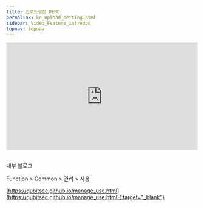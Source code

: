 ```yaml
---
title: 업로드설정 DEMO
permalink: ko_upload_setting.html
sidebar: Video_Feature_introduc
topnav: topnav
---
```


<style>.embed-container { position: relative; padding-bottom: 56.25%; height: 0; overflow: hidden; max-width: 100%; } .embed-container iframe, .embed-container object, .embed-container embed { position: absolute; top: 0; left: 0; width: 100%; height: 100%; }</style><div class='embed-container'><iframe src='https://www.youtube.com/embed/JcXXtm9_m0I' frameborder='0' allowfullscreen></iframe></div>

<br />

내부 블로그  

Function > Common > 관리 > 사용

[https://qubitsec.github.io/manage_use.html](https://qubitsec.github.io/manage_use.html){:target="_blank"}
